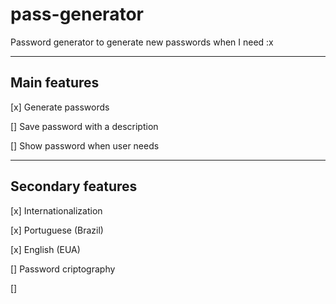 # pass-generator
Password generator to generate new passwords when I need :x


----
## Main features

[x] Generate passwords

[] Save password with a description

[] Show password when user needs

----

## Secondary features
[x] Internationalization

  [x] Portuguese (Brazil)
  
  [x] English (EUA)
  
[] Password criptography

[] 
